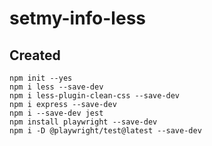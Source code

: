 # setmy-info-less

## Created

```
npm init --yes
npm i less --save-dev
npm i less-plugin-clean-css --save-dev
npm i express --save-dev
npm i --save-dev jest
npm install playwright --save-dev
npm i -D @playwright/test@latest --save-dev
```

